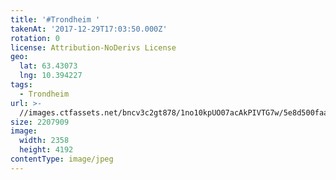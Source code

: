 ```yaml
---
title: '#Trondheim '
takenAt: '2017-12-29T17:03:50.000Z'
rotation: 0
license: Attribution-NoDerivs License
geo:
  lat: 63.43073
  lng: 10.394227
tags:
  - Trondheim
url: >-
  //images.ctfassets.net/bncv3c2gt878/1no10kpUO07acAkPIVTG7w/5e8d500faa7fbafda2f955d6c0329971/trondheim_27597304569_o
size: 2207909
image:
  width: 2358
  height: 4192
contentType: image/jpeg
---
```


